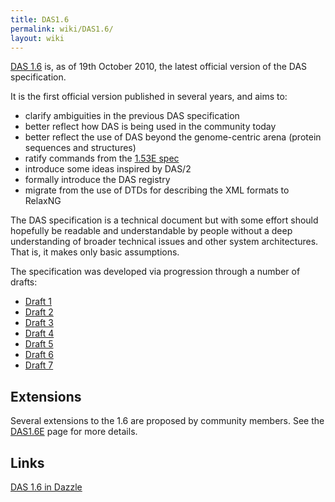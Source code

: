 ```yaml
---
title: DAS1.6
permalink: wiki/DAS1.6/
layout: wiki
---
```


[DAS 1.6](http://www.biodas.org/documents/spec-1.6.html) is, as of 19th
October 2010, the latest official version of the DAS specification.

It is the first official version published in several years, and aims
to:

-   clarify ambiguities in the previous DAS specification
-   better reflect how DAS is being used in the community today
-   better reflect the use of DAS beyond the genome-centric arena
    (protein sequences and structures)
-   ratify commands from the [1.53E
    spec](http://www.dasregistry.org/spec_1.53E.jsp)
-   introduce some ideas inspired by DAS/2
-   formally introduce the DAS registry
-   migrate from the use of DTDs for describing the XML formats to
    RelaxNG

The DAS specification is a technical document but with some effort
should hopefully be readable and understandable by people without a deep
understanding of broader technical issues and other system
architectures. That is, it makes only basic assumptions.

The specification was developed via progression through a number of
drafts:

-   [Draft 1](http://www.ebi.ac.uk/~aj/1.6_draft1/documents/spec.html)
-   [Draft 2](http://www.ebi.ac.uk/~aj/1.6_draft2/documents/spec.html)
-   [Draft 3](http://www.ebi.ac.uk/~aj/1.6_draft3/documents/spec.html)
-   [Draft 4](http://www.ebi.ac.uk/~aj/1.6_draft4/documents/spec.html)
-   [Draft 5](http://www.ebi.ac.uk/~aj/1.6_draft5/documents/spec.html)
-   [Draft 6](http://www.ebi.ac.uk/~aj/1.6_draft6/documents/spec.html)
-   [Draft 7](http://www.ebi.ac.uk/~aj/1.6_draft7/documents/spec.html)

Extensions
----------

Several extensions to the 1.6 are proposed by community members. See the
[DAS1.6E](/wiki/DAS1.6E "wikilink") page for more details.

Links
-----

[DAS 1.6 in Dazzle](/wiki/DAS_1.6_in_Dazzle "wikilink")
